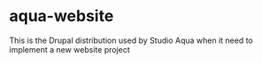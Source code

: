 aqua-website
============

This is the Drupal distribution used by Studio Aqua when it need to implement a new website project
